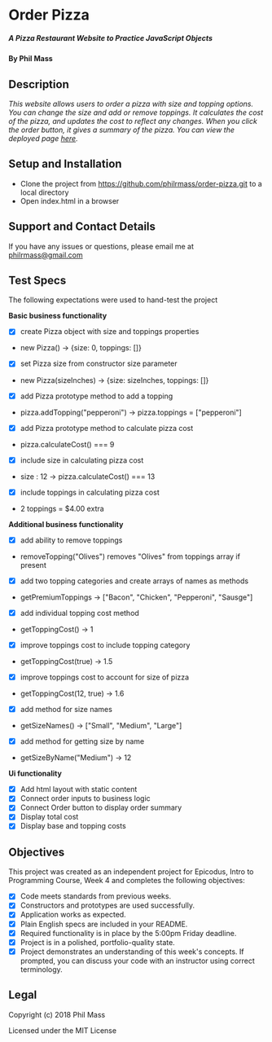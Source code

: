 # Order Pizza

##### _A Pizza Restaurant Website to Practice JavaScript Objects_

#### By **Phil Mass**

## Description

_This website allows users to order a pizza with size and topping options. You can change the size and add or remove toppings. It calculates the cost of the pizza, and updates the cost to reflect any changes. When you click the order button, it gives a summary of the pizza. You can view the deployed page [here](https://philrmass.github.io/order-pizza)._

## Setup and Installation

* Clone the project from https://github.com/philrmass/order-pizza.git to a local directory
* Open index.html in a browser

## Support and Contact Details

If you have any issues or questions, please email me at philrmass@gmail.com

## Test Specs

The following expectations were used to hand-test the project

**Basic business functionality**
- [x] create Pizza object with size and toppings properties
 * new Pizza() -> {size: 0, toppings: []}
- [x] set Pizza size from constructor size parameter
 * new Pizza(sizeInches) -> {size: sizeInches, toppings: []}
- [x] add Pizza prototype method to add a topping
 * pizza.addTopping("pepperoni") -> pizza.toppings = ["pepperoni"]
- [x] add Pizza prototype method to calculate pizza cost
 * pizza.calculateCost() === 9
- [x] include size in calculating pizza cost
 * size : 12 -> pizza.calculateCost() === 13
- [x] include toppings in calculating pizza cost
 * 2 toppings = $4.00 extra

**Additional business functionality**
- [x] add ability to remove toppings
 * removeTopping("Olives") removes "Olives" from toppings array if present
- [x] add two topping categories and create arrays of names as methods
 * getPremiumToppings -> ["Bacon", "Chicken", "Pepperoni", "Sausge"]
- [x] add individual topping cost method
 * getToppingCost() -> 1
- [x] improve toppings cost to include topping category
 * getToppingCost(true) -> 1.5
- [x] improve toppings cost to account for size of pizza
 * getToppingCost(12, true) -> 1.6
- [x] add method for size names
 * getSizeNames() -> ["Small", "Medium", "Large"]
- [x] add method for getting size by name
 * getSizeByName("Medium") -> 12

 **Ui functionality**
- [x] Add html layout with static content
- [x] Connect order inputs to business logic
- [x] Connect Order button to display order summary
- [x] Display total cost
- [x] Display base and topping costs

## Objectives

This project was created as an independent project for Epicodus, Intro to Programming Course, Week 4 and completes the following objectives:

- [x] Code meets standards from previous weeks.
- [x] Constructors and prototypes are used successfully.
- [x] Application works as expected.
- [x] Plain English specs are included in your README.
- [x] Required functionality is in place by the 5:00pm Friday deadline.
- [x] Project is in a polished, portfolio-quality state.
- [x] Project demonstrates an understanding of this week's concepts. If prompted, you can discuss your code with an instructor using correct terminology.

## Legal

Copyright (c) 2018 Phil Mass

Licensed under the MIT License
